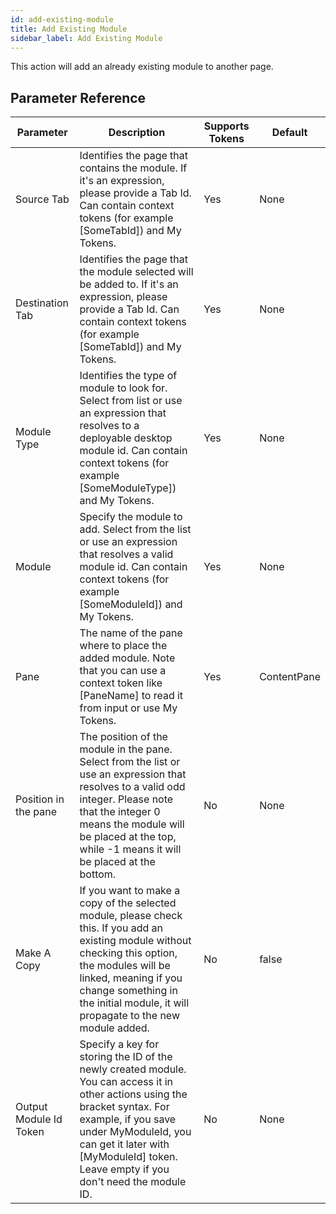 ```yaml
---
id: add-existing-module
title: Add Existing Module
sidebar_label: Add Existing Module
---
```



This action will add an already existing module to another page.

## Parameter Reference
| Parameter | Description | Supports Tokens | Default |
| -- | -- | -- | -- |
| Source Tab | Identifies the page that contains the module. If it's an expression, please provide a Tab Id. Can contain context tokens (for example [SomeTabId]) and My Tokens. | Yes | None |
| Destination Tab | Identifies the page that the module selected will be added to. If it's an expression, please provide a Tab Id. Can contain context tokens (for example [SomeTabId]) and My Tokens. | Yes | None |
| Module Type | Identifies the type of module to look for. Select from list or use an expression that resolves to a deployable desktop module id. Can contain context tokens (for example [SomeModuleType]) and My Tokens. | Yes | None |
| Module | Specify the module to add. Select from the list or use an expression that resolves a valid module id. Can contain context tokens (for example [SomeModuleId]) and My Tokens. | Yes | None |
| Pane | The name of the pane where to place the added module. Note that you can use a context token like [PaneName] to read it from input or use My Tokens. | Yes | ContentPane |
| Position in the pane | The position of the module in the pane. Select from the list or use an expression that resolves to a valid odd integer. Please note that the integer 0 means the module will be placed at the top, while -1 means it will be placed at the bottom. | No | None |
| Make A Copy | If you want to make a copy of the selected module, please check this. If you add an existing module without checking this option, the modules will be linked, meaning if you change something in the initial module, it will propagate to the new module added. | No | false |
| Output Module Id Token | Specify a key for storing the ID of the newly created module. You can access it in other actions using the bracket syntax. For example, if you save under MyModuleId, you can get it later with [MyModuleId] token. Leave empty if you don't need the module ID. | No | None |
